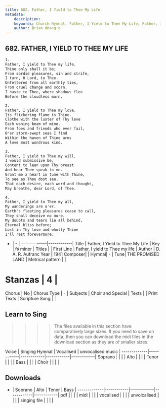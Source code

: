 ```yaml
---
title: 682. Father, I Yield to Thee My Life
metadata:
    description: 
    keywords: Church Hymnal, Father, I Yield to Thee My Life, Father, I yield to Thee my life, 
    author: Brian Onang'o
---
```



## 682. FATHER, I YIELD TO THEE MY LIFE

```txt
1.
Father, I yield to Thee my life, 
Thine only shall it be; 
From sordid pleasures, sin and strife, 
I turn, 0 Lord, to Thee. 
Unfettered from all earthly ties, 
From cruel change and scorn, 
I haste to Thee, where shadows flee 
Before the cloudless morn. 

2.
Father, I yield to Thee my love, 
Its flickering flame is Thine. 
Clothe with the luster of Thy love 
Each waning beam of mine. 
From foes and friends who ever fail, 
O'er storm-swept seas I find 
Within the haven of Thine arms 
A love most wondrous kind. 

3.
Father, I yield to Thee my will, 
I would submissive be, 
Content to lean upon Thy breast 
And hear Thee speak to me. 
Grant me a heart in tune with Thine, 
To see as Thou dost see, 
That each desire, each word and thought, 
May breathe, dear Lord, of Thee. 

4.
Father, I yield to Thee my all, 
My wanderings are o'er. 
Earth's fleeting pleasures cease to call, 
They shall deceive no more. 
My doubts and tears lie all behind, 
Eternal bliss before; 
Lost in Thy love and wholly Thine 
I'll rest forevermore.
```

- |   -  |
-------------|------------|
Title | Father, I Yield to Thee My Life |
Key | f♯ minor |
Titles |  |
First Line | Father, I yield to Thee my life |
Author | D. A. R. Aufranc
Year | 1941
Composer|  |
Hymnal|  - |
Tune| THE PROMISED LAND |
Metrical pattern | |
# Stanzas | 4 |
Chorus | No |
Chorus Type | - |
Subjects | Choir and Special |
Texts |  |
Print Texts | 
Scripture Song |  |
  
## Learn to Sing

>>>> The files available in this section have comparatively large sizes. If you need to save on data, then you can download the midi files in the download section as they are of smaller sizes.

Voice |  Singing Hymnal | Vocalised | unvocalised music |
-------------|------------|------------|------------|------------|
Soprano | | | |
Alto | | | |
Tenor | | | |
Bass | | | |
Choir | | | |

## Downloads

- |  Soprano | Alto | Tenor | Bass |
-------------|------------|------------|------------|------------|
pdf | | | |
midi | | | |
vocalised | | | |
unvolcalised | | | |
singing file | | | |
  